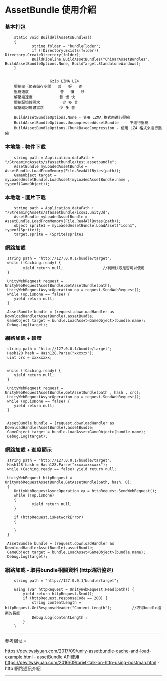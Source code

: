 AssetBundle 使用介紹
===========================

<h3 id="autoescape"> 基本打包 </h3>

        static void BuildAllAssetsBundles()
        {
                string folder = "bundleFloder";                                                                               
                if (!Directory.Exists(folder)) Directory.CreateDirectory(folder);                                                  
                BuildPipeline.BuildAssetBundles("ChinarAssetBundles", BuildAssetBundleOptions.None, BuildTarget.StandaloneWindows); 
        }

        
        	            Gzip LZMA LZ4
        壓縮率（節省儲存空間   普   好   差
        壓縮速度              普   慢   快
        解壓縮速度            普 慢 快
        壓縮記憶體需求          少 多 普
        解壓縮記憶體需求       少 多 普

        BuildAssetBundleOptions.None - 使用 LZMA 格式來進行壓縮
        BuildAssetBundleOptions.UncompressedAssetBundle  -  不進行壓縮
        BuildAssetBundleOptions.ChunkBasedCompression - 使用 LZ4 格式來進行壓縮


<h3 id="autoescape"> 本地端 - 物件下載 </h3>

        string path = Application.dataPath + "/StreamingAssets/sfassetbundle/test.assetbundle";
        AssetBundle myLoadedAssetBundle = AssetBundle.LoadFromMemory(File.ReadAllBytes(path));
        GameObject target = myLoadedAssetBundle.LoadAsset(myLoadedAssetBundle.name , typeof(GameObject));
  

<h3 id="autoescape"> 本地端 - 圖片下載 </h3>

        string path = Application.dataPath + "/StreamingAssets/sfassetbundle/icon1.unity3d";
        AssetBundle myLoadedAssetBundle = AssetBundle.LoadFromMemory(File.ReadAllBytes(path));
        object sprite1 = myLoadedAssetBundle.LoadAsset("icon1", typeof(Sprite));
        target.sprite = (Sprite)sprite1;
        
<h3 id="autoescape"> 網路加載 </h3>
        
     string path = "http://127.0.0.1/bundle/target";
     while (!Caching.ready) {
            yield return null;                  //判斷快取是否可以使用
     }

     UnityWebRequest request = UnityWebRequestAssetBundle.GetAssetBundle(path);
     UnityWebRequestAsyncOperation op = request.SendWebRequest();
     while (op.isDone == false) {
        yield return null;
     }
        
     AssetBundle bundle = (request.downloadHandler as DownloadHandlerAssetBundle).assetBundle;
     GameObject target = bundle.LoadAsset<GameObject>(bundle.name);
     Debug.Log(target);
     
     
<h3 id="autoescape"> 網路加載 + 驗證 </h3>    
     
     string path = "http://127.0.0.1/bundle/target";
     Hash128 hash = Hash128.Parse("xxxxxx");
     uint crc = xxxxxxxx;

        
     while (!Caching.ready) {
        yield return null;
     }

     UnityWebRequest request = UnityWebRequestAssetBundle.GetAssetBundle(path , hash , crc);
     UnityWebRequestAsyncOperation op = request.SendWebRequest();
     while (op.isDone == false) {
        yield return null;
     }
        

     AssetBundle bundle = (request.downloadHandler as DownloadHandlerAssetBundle).assetBundle;
     GameObject target = bundle.LoadAsset<GameObject>(bundle.name);
     Debug.Log(target);
     
 
<h3 id="autoescape"> 網路加載 + 進度顯示 </h3>  
     
     string path = "http://127.0.0.1/bundle/target";
     Hash128 hash = Hash128.Parse("xxxxxxxxxxxx");
     while (Caching.ready == false) yield return null;

     UnityWebRequest httpRequest = UnityWebRequestAssetBundle.GetAssetBundle(path, hash, 0);
     {
        UnityWebRequestAsyncOperation op = httpRequest.SendWebRequest();
        while (!op.isDone)
        {
                yield return null;
        }

        if (httpRequest.isNetworkError)
        {

        }
     }

     AssetBundle bundle = (request.downloadHandler as DownloadHandlerAssetBundle).assetBundle;
     GameObject target = bundle.LoadAsset<GameObject>(bundle.name);
     Debug.Log(target);
     
     
<h3 id="autoescape"> 網路加載 - 取得bundle相關資料 (http通訊協定) </h3> 

        string path = "http://127.0.0.1/bundle/target";

        using (var httpRequest = UnityWebRequest.Head(path)) {
            yield return httpRequest.Send();
            if (httpRequest.responseCode == 200) {
                string contentLength = httpRequest.GetResponseHeader("Content-Length");         //取得bundle檔案的長度
                Debug.Log(contentLength);
            }
        }
        
        
        

     
***
參考網址 = 

https://dev.twsiyuan.com/2017/09/unity-assetbundle-cache-and-load-example.html      - assetBundle API使用
https://dev.twsiyuan.com/2016/09/brief-talk-on-http-using-postman.html      - http 網路通訊介紹
***
